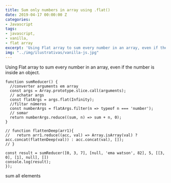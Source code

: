 ```yaml
---
title: Sum only numbers in array using .flat()
date: 2019-04-17 00:00:00 Z
categories:
- Javascript
tags:
- javascript,
- vanilla,
- flat array
excerpt: 'Using Flat array to sum every number in an array, even if the number is inside an object.'
img: "../img/ilustrativas/vanilla-js.jpg"
---
```


Using Flat array to sum every number in an array, even if the number is inside an object.

```javacript
function sumReducer() {
  //converter arguments em array
  const args = Array.prototype.slice.call(arguments);
  // achatar args
  const flatArgs = args.flat(Infinity);
  //filtar números
  const numberArgs = flatArgs.filter(n => typeof n === 'number');
  // somar
  return numberArgs.reduce((sum, n) => sum + n, 0);
}

// function flattenDeep(arr1){
//   return arr1.reduce((acc, val) => Array.isArray(val) ? acc.concat(flattenDeep(val)) : acc.concat(val), []);
// }

const result = sumReducer([0, 3, 7], [null, 'ema watson', 82], 5, [[3, 0], [1], null], [])
console.log(result);
});
```
<div data-grid="small-spacing row">
    <a data-btn data-sum="">sum all elements</a>
</div>